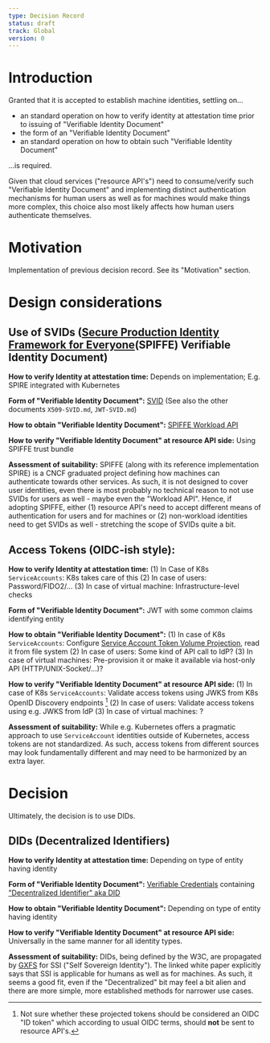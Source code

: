 ```yaml
---
type: Decision Record
status: draft
track: Global
version: 0
---
```


# Introduction

Granted that it is accepted to establish machine identities, settling on...

- an standard operation on how to verify identity at attestation time prior to issuing of "Verifiable Identity Document"
- the form of an "Verifiable Identity Document"
- an standard operation on how to obtain such "Verifiable Identity Document"

...is required.

Given that cloud services ("resource API's") need to consume/verify such "Verifiable Identity Document" and implementing distinct authentication mechanisms for human users as well as for machines would make things more complex, this choice also most likely affects how human users authenticate themselves.

# Motivation

Implementation of previous decision record. See its "Motivation" section.

# Design considerations

## Use of SVIDs ([Secure Production Identity Framework for Everyone](https://github.com/spiffe/spiffe/blob/064d6faece28cfd500faffaee2cb6f9d1423e31d/standards/SPIFFE.md)(SPIFFE) Verifiable Identity Document)

**How to verify Identity at attestation time:**
Depends on implementation; E.g. SPIRE integrated with Kubernetes

**Form of "Verifiable Identity Document":**
[SVID](https://github.com/spiffe/spiffe/blob/064d6faece28cfd500faffaee2cb6f9d1423e31d/standards/SPIFFE-ID.md) (See also the other documents `X509-SVID.md`, `JWT-SVID.md`)

**How to obtain "Verifiable Identity Document":**
[SPIFFE Workload API](https://github.com/spiffe/spiffe/blob/064d6faece28cfd500faffaee2cb6f9d1423e31d/standards/SPIFFE_Workload_API.md)

**How to verify "Verifiable Identity Document" at resource API side:**
Using SPIFFE trust bundle

**Assessment of suitability:**
SPIFFE (along with its reference implementation SPIRE) is a CNCF graduated project defining how machines can authenticate towards other services.
As such, it is not designed to cover user identities, even there is most probably no technical reason to not use SVIDs for users as well - maybe even the "Workload API".
Hence, if adopting SPIFFE, either (1) resource API's need to accept different means of authentication for users and for machines or (2) non-workload identities need to get SVIDs as well - stretching the scope of SVIDs quite a bit.

## Access Tokens (OIDC-ish style):

**How to verify Identity at attestation time:**
(1) In Case of K8s `ServiceAccounts`: K8s takes care of this (2) In case of users: Password/FIDO2/... (3) In case of virtual machine: Infrastructure-level checks

**Form of "Verifiable Identity Document":**
JWT with some common claims identifying entity

**How to obtain "Verifiable Identity Document":**
(1) In case of K8s `ServiceAccounts`: Configure [Service Account Token Volume Projection](https://kubernetes.io/docs/tasks/configure-pod-container/configure-service-account/#service-account-token-volume-projection), read it from file system (2) In case of users: Some kind of API call to IdP? (3) In case of virtual machines: Pre-provision it or make it available via host-only API (HTTP/UNIX-Socket/...)?

**How to verify "Verifiable Identity Document" at resource API side:**
(1) In case of K8s `ServiceAccounts`: Validate access tokens using JWKS from K8s OpenID Discovery endpoints [^1] (2) In case of users: Validate access tokens using e.g. JWKS from IdP (3) In case of virtual machines: ?

**Assessment of suitability:**
While e.g. Kubernetes offers a pragmatic approach to use `ServiceAccount` identities outside of Kubernetes, access tokens are not standardized.
As such, access tokens from different sources may look fundamentally different and may need to be harmonized by an extra layer.

# Decision

Ultimately, the decision is to use DIDs.

## DIDs (Decentralized Identifiers)

**How to verify Identity at attestation time:**
Depending on type of entity having identity

**Form of "Verifiable Identity Document":**
[Verifiable Credentials](https://www.w3.org/TR/vc-data-model/) containing ["Decentralized Identifier" aka DID](https://www.w3.org/TR/did-core/)

**How to obtain "Verifiable Identity Document":**
Depending on type of entity having identity

**How to verify "Verifiable Identity Document" at resource API side:**
Universally in the same manner for all identity types.

**Assessment of suitability:**
DIDs, being defined by the W3C, are propagated by [GXFS](https://www.gxfs.eu/ssi-whitepaper/) for SSI ("Self Sovereign Identity"). The linked white paper explicitly says that SSI is applicable for humans as well as for machines.
As such, it seems a good fit, even if the "Decentralized" bit may feel a bit alien and there are more simple, more established methods for narrower use cases.

[^1]: Not sure whether these projected tokens should be considered an OIDC "ID token" which according to usual OIDC terms, should **not** be sent to resource API's.

